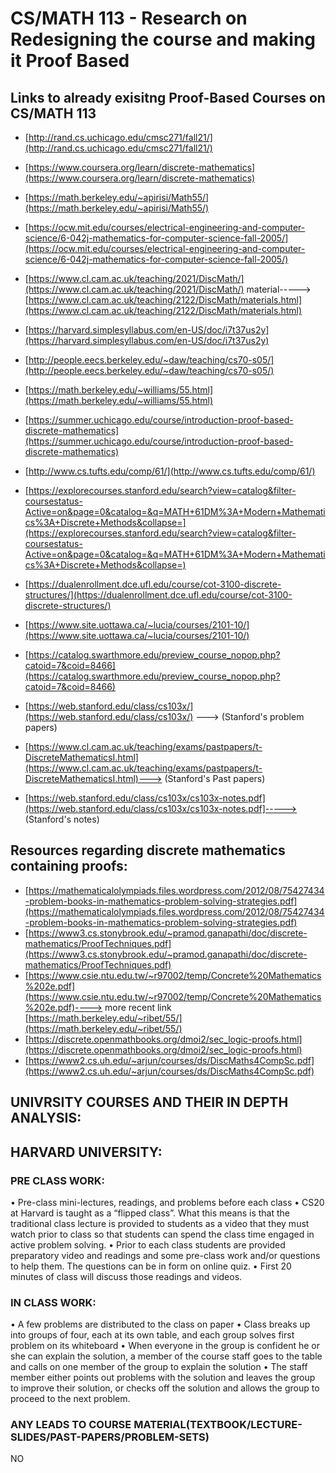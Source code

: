 # CS/MATH 113 - Research on Redesigning the course and making it Proof Based
## Links to already exisitng Proof-Based Courses on CS/MATH 113
- [http://rand.cs.uchicago.edu/cmsc271/fall21/](http://rand.cs.uchicago.edu/cmsc271/fall21/)
- [https://www.coursera.org/learn/discrete-mathematics](https://www.coursera.org/learn/discrete-mathematics)

- [https://math.berkeley.edu/~apirisi/Math55/](https://math.berkeley.edu/~apirisi/Math55/)
- [https://ocw.mit.edu/courses/electrical-engineering-and-computer-science/6-042j-mathematics-for-computer-science-fall-2005/](https://ocw.mit.edu/courses/electrical-engineering-and-computer-science/6-042j-mathematics-for-computer-science-fall-2005/)
- [https://www.cl.cam.ac.uk/teaching/2021/DiscMath/](https://www.cl.cam.ac.uk/teaching/2021/DiscMath/) material-----> [https://www.cl.cam.ac.uk/teaching/2122/DiscMath/materials.html](https://www.cl.cam.ac.uk/teaching/2122/DiscMath/materials.html)
- [https://harvard.simplesyllabus.com/en-US/doc/i7t37us2y](https://harvard.simplesyllabus.com/en-US/doc/i7t37us2y)
- [http://people.eecs.berkeley.edu/~daw/teaching/cs70-s05/](http://people.eecs.berkeley.edu/~daw/teaching/cs70-s05/)
- [https://math.berkeley.edu/~williams/55.html](https://math.berkeley.edu/~williams/55.html)
- [https://summer.uchicago.edu/course/introduction-proof-based-discrete-mathematics](https://summer.uchicago.edu/course/introduction-proof-based-discrete-mathematics) 
- [http://www.cs.tufts.edu/comp/61/](http://www.cs.tufts.edu/comp/61/)
- [https://explorecourses.stanford.edu/search?view=catalog&filter-coursestatus-Active=on&page=0&catalog=&q=MATH+61DM%3A+Modern+Mathematics%3A+Discrete+Methods&collapse=](https://explorecourses.stanford.edu/search?view=catalog&filter-coursestatus-Active=on&page=0&catalog=&q=MATH+61DM%3A+Modern+Mathematics%3A+Discrete+Methods&collapse=)
- [https://dualenrollment.dce.ufl.edu/course/cot-3100-discrete-structures/](https://dualenrollment.dce.ufl.edu/course/cot-3100-discrete-structures/)
- [https://www.site.uottawa.ca/~lucia/courses/2101-10/](https://www.site.uottawa.ca/~lucia/courses/2101-10/)
- [https://catalog.swarthmore.edu/preview_course_nopop.php?catoid=7&coid=8466](https://catalog.swarthmore.edu/preview_course_nopop.php?catoid=7&coid=8466)
- [https://web.stanford.edu/class/cs103x/](https://web.stanford.edu/class/cs103x/) ---> (Stanford's problem papers)
- [https://www.cl.cam.ac.uk/teaching/exams/pastpapers/t-DiscreteMathematicsI.html](https://www.cl.cam.ac.uk/teaching/exams/pastpapers/t-DiscreteMathematicsI.html)---> (Stanford's Past papers)
- [https://web.stanford.edu/class/cs103x/cs103x-notes.pdf](https://web.stanford.edu/class/cs103x/cs103x-notes.pdf]-----> (Stanford's notes)
## Resources regarding discrete mathematics containing proofs:
- [https://mathematicalolympiads.files.wordpress.com/2012/08/75427434-problem-books-in-mathematics-problem-solving-strategies.pdf](https://mathematicalolympiads.files.wordpress.com/2012/08/75427434-problem-books-in-mathematics-problem-solving-strategies.pdf)
- [https://www3.cs.stonybrook.edu/~pramod.ganapathi/doc/discrete-mathematics/ProofTechniques.pdf](https://www3.cs.stonybrook.edu/~pramod.ganapathi/doc/discrete-mathematics/ProofTechniques.pdf)
- [https://www.csie.ntu.edu.tw/~r97002/temp/Concrete%20Mathematics%202e.pdf](https://www.csie.ntu.edu.tw/~r97002/temp/Concrete%20Mathematics%202e.pdf)----> more recent link [https://math.berkeley.edu/~ribet/55/](https://math.berkeley.edu/~ribet/55/)
- [https://discrete.openmathbooks.org/dmoi2/sec_logic-proofs.html](https://discrete.openmathbooks.org/dmoi2/sec_logic-proofs.html)
- [https://www2.cs.uh.edu/~arjun/courses/ds/DiscMaths4CompSc.pdf](https://www2.cs.uh.edu/~arjun/courses/ds/DiscMaths4CompSc.pdf)
## UNIVRSITY COURSES AND THEIR IN DEPTH ANALYSIS:
## HARVARD UNIVERSITY:
 ### PRE CLASS WORK:
•	Pre-class mini-lectures, readings, and problems before each class
•	CS20 at Harvard is taught as a “flipped class”. What this means is that the traditional class lecture is provided to students as a video that they must watch prior to class so that students can spend the class time engaged in active problem solving.
•	Prior to each class students are provided preparatory video and readings and some pre-class work and/or questions to help them. The questions can be in form on online quiz.
•	First 20 minutes of class will discuss those readings and videos.
 ### IN CLASS WORK:
•	A few problems are distributed to the class on paper
•	Class breaks up into groups of four, each at its own table, and each group solves first problem on its whiteboard
•	When everyone in the group is confident he or she can explain the solution, a member of the course staff goes to the table and calls on one member of the group to explain the solution
•	The staff member either points out problems with the solution and leaves the group to improve their solution, or checks off the solution and allows the group to proceed to the next problem.
### ANY LEADS TO COURSE MATERIAL(TEXTBOOK/LECTURE-SLIDES/PAST-PAPERS/PROBLEM-SETS)
NO

